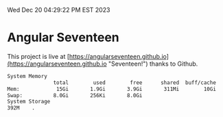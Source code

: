 Wed Dec 20 04:29:22 PM EST 2023

# Angular Seventeen


This project is live at [https://angularseventeen.github.io](https://angularseventeen.github.io "Seventeen!") thanks to Github.

```bash
System Memory
               total        used        free      shared  buff/cache   available
Mem:            15Gi       1.9Gi       3.9Gi       311Mi        10Gi        13Gi
Swap:          8.0Gi       256Ki       8.0Gi
System Storage
392M	.
